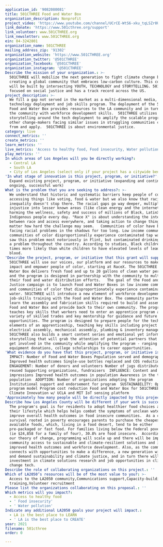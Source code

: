 ```yaml
---
application_id: '9082080081'
title: 501CTHREE Food and Water Box
organization_description: Nonprofit
project_video: 'https://www.youtube.com/channel/UCrCE-WtS6-xku_tqLSZr0Ug'
link_donate: 'https://www.501cthree.org/support'
link_volunteer: www.501CTHREE.org
link_newsletter: www.501CTHREE.org
ein: 84-3242801
organization_name: 501CTHREE
mailing_address_zip: '91302'
organization_website: 'https://www.501CTHREE.org'
organization_twitter: '@501CTHREE'
organization_facebook: '@501CTHREE'
organization_instagram: '@501CTHREE'
Describe the mission of your organization.: >-
  501CTHREE will mobilize the next generation to fight climate change by
  creating a global community that embraces low-carbon culture. This community
  will be built by intersecting YOUTH, TECHNOLOGY and STORYTELLING. 501CTHREE is
  focused on social justice and has a track record across the US.
project_description: >-
  We fill a gap not served in the market as a multi-dimensional media, climate
  technology deployment and job skills program. The deployment of the 501CTHREE
  Food and Water Box provides resources to the LA community and in turn empowers
  the community with workforce development skills.  501CTHREE utilizes
  storytelling around the tech deployment to amplify the scalable programs that
  other change-makers facing similar issues in struggling communities can learn
  from and apply.  501CTHREE is about environmental justice.
category: live
connect_metrics: ''
create_metrics: ''
learn_metrics: ''
live_metrics: 'Access to healthy food, Food insecurity, Water pollution'
play_metrics: ''
In which areas of Los Angeles will you be directly working?:
  - Central LA
  - South LA
  - City of Los Angeles (select only if your project has a citywide benefit)
'In what stage of innovation is this project, program, or initiative?': >-
  Expand existing project, program, or initiative (expanding and continuing
  ongoing, successful work)
What is the problem that you are seeking to address?: >-
  We understand that historic and systematic barriers keep people of color from
  accessing things like voting, food & water but we also know that racial
  inequality doesn't stop there. The racial gaps go way deeper, multiplying
  injustice into lesser known areas (like clean energy and the internet) and
  harming the wellness, safety and success of millions of Black, LatinX and
  Indigenous people every day. "Race X" is about understanding the intersections
  between race and access everywhere, and taking action to change things, no
  matter how hard the challenge may seem.   Communities of color have been
  facing racial problems in the shadows for too long. Low income communities and
  communities of color disproportionally experience contaminated tap water. We
  saw this problem most notoriously in Flint, but contaminated drinking water is
  a problem throughout the country. According to studies, Black children are 3
  times more likely than white children to have elevated levels of lead in their
  blood.  
'Describe the project, program, or initiative that this grant will support to address the problem identified.': >-
  501CTHREE will use our voices, our platform and our resources to make an
  impact and empower people of color, starting at RaceX. The 501CTHREE Food and
  Water Box delivers fresh food and up to 20 gallons of clean water per minute
  and the program is designed in partnership with the community to multiply
  their food and water distribution efforts.   The goal of the Food and Water
  Justice campaign is to launch Food and Water Boxes in low income communities
  and communities of color that disproportionately experience contaminated
  water. 501CTHREE will introduce a new element of workforce development and
  job-skills training with the Food and Water Box. The community partners will
  learn the assembly and fabrication skills required to build and assemble the
  Food and Water Box and provide back to their own community. The program
  teaches key skills that workers need to enter an apprentice program across a
  variety of skilled trades and key mentorship for guidance and future
  opportunities. The program is designed to prepare people for the technical
  elements of an apprenticeship, teaching key skills including project planning,
  electrical assembly, mechanical assembly, plumbing & inventory management. 
  501CTHREE also builds a smart content series and emotional yet informative
  storytelling that will grab the attention of potential partners that want to
  get involved in the community while amplifying the program - ranging from
  equipment donations, college scholarships to career opportunities. 
'What evidence do you have that this project, program, or initiative is or will be successful, and how will you define and measure success?': >-
  IMPACT: Number of Food and Water Boxes Population served and demographics
  Improved health outcomes Single-use bottles replaced and COS reduction 
  ENGAGEMENT: Number of donors and volunteers Number of jugs distributed and
  reused Supporting organizations, fundraisers  INFLUENCE: Content and SM
  impressions Improved health outcomes in population Awareness in the target
  population  ADOPTION: Number of organizations adopting the program
  Institutional support and endorsement for program  SUSTAINABILITY: Open source
  program model Program cost reduction Food and Water Box for 501CTHREE Lab for
  Climate Innovation w/ UCLA and MIT IoT sensing platform
'Approximately how many people will be directly impacted by this project, program, or initiative?': '50'
Describe how Los Angeles County will be different if your work is successful.: >-
  The program's goal is for residents to adopt healthier food choices as part of
  their lifestyle which helps helps combat the symptoms of unclean water and
  improve overall health outcomes in food insecure communities.  As a culture of
  survival rooted in poverty encourages parents to purchase the cheapest
  available foods, which, living in a food desert, tend to be either
  pre-packaged or fast food. For families living below the Federal poverty line
  (ie $24,858 for a family of four), 30.8% are food insecure.  According to the
  our theory of change, programming will scale up and there will be improved
  community access to sustainable and climate-resilient solutions and in turn,
  improved health outcomes and workforce development. Also, as the community
  connects with opportunities to make a difference, a new generation will expect
  and demand sustainability and climate justice, and in turn there will be more
  investment in climate solutions research and job opportunities in climate
  change tech.
Describe the role of collaborating organizations on this project.: ''
Which of LA2050’s resources will be of the most value to you?: >-
  Access to the LA2050 community,Communications support,Capacity-building and
  training,Volunteer recruitment
Please list the organizations collaborating on this proposal.: ''
Which metrics will you impact?:
  - Access to healthy food
  - ' Food insecurity'
  - ' Water pollution'
Indicate any additional LA2050 goals your project will impact.:
  - LA is the best place to LEARN
  - ' LA is the best place to CREATE'
year: 2021
filename: 501cthree
order: 0

---
```

